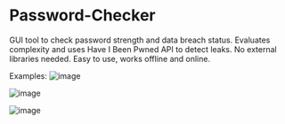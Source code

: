 # Password-Checker
GUI tool to check password strength and data breach status. Evaluates complexity and uses Have I Been Pwned API to detect leaks. No external libraries needed. Easy to use, works offline and online.

Examples:
![image](https://github.com/user-attachments/assets/830ad3c2-b205-4c65-b759-63758d16fc2c)

![image](https://github.com/user-attachments/assets/bcce8dfd-aa3a-4a65-b955-eb0dde34ac64)

![image](https://github.com/user-attachments/assets/e6cb9ed8-7429-4a2d-8bca-ff4ea9125b0a)
